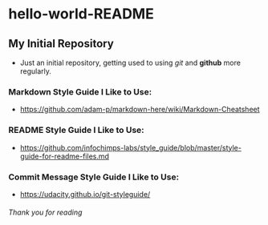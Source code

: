 # hello-world-README

## My Initial Repository
  + Just an initial repository, getting used to using _git_ and **github** more regularly.

### Markdown Style Guide I Like to Use:
  + https://github.com/adam-p/markdown-here/wiki/Markdown-Cheatsheet

### README Style Guide I Like to Use:
  + https://github.com/infochimps-labs/style_guide/blob/master/style-guide-for-readme-files.md

### Commit Message Style Guide I Like to Use:
  + https://udacity.github.io/git-styleguide/

###### Thank you for reading
